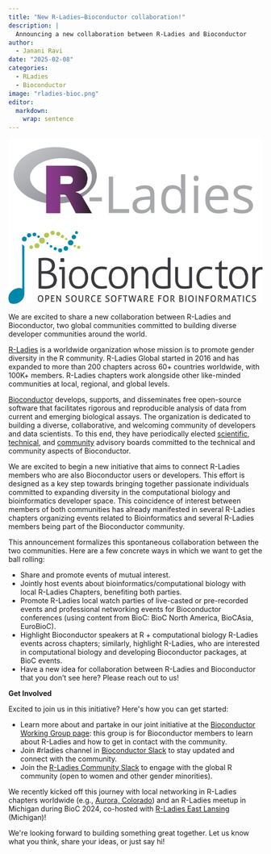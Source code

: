 ```yaml
---
title: "New R-Ladies–Bioconductor collaboration!"
description: |
  Announcing a new collaboration between R-Ladies and Bioconductor
author:
  - Janani Ravi
date: "2025-02-08"
categories:
  - RLadies
  - Bioconductor
image: "rladies-bioc.png"
editor: 
  markdown: 
    wrap: sentence
---
```


![](rladies-bioc.png)

We are excited to share a new collaboration between R-Ladies and Bioconductor, two global communities committed to building diverse developer communities around the world.

[R-Ladies](http://rladies.org) is a worldwide organization whose mission is to promote gender diversity in the R community.
R-Ladies Global started in 2016 and has expanded to more than 200 chapters across 60+ countries worldwide, with 100K+ members.
R-Ladies chapters work alongside other like-minded communities at local, regional, and global levels.  

[Bioconductor](https://www.bioconductor.org/) develops, supports, and disseminates free open-source software that facilitates rigorous and reproducible analysis of data from current and emerging biological assays.
The organization is dedicated to building a diverse, collaborative, and welcoming community of developers and data scientists.
To this end, they have periodically elected [scientific](https://bioconductor.org/about/scientific-advisory-board/), [technical](https://bioconductor.org/about/technical-advisory-board/), and [community](https://bioconductor.org/about/community-advisory-board/) advisory boards committed to the technical and community aspects of Bioconductor.

We are excited to begin a new initiative that aims to connect R-Ladies members who are also Bioconductor users or developers.
This effort is designed as a key step towards bringing together passionate individuals committed to expanding diversity in the computational biology and bioinformatics developer space.
This coincidence of interest between members of both communities has already manifested in several R-Ladies chapters organizing events related to Bioinformatics and several R-Ladies members being part of the Bioconductor community. 

This announcement formalizes this spontaneous collaboration between the two communities. 
Here are a few concrete ways in which we want to get the ball rolling:

-  Share and promote events of mutual interest. 
-   Jointly host events about bioinformatics/computational biology with local R-Ladies Chapters, benefiting both parties. 
-   Promote R-Ladies local watch parties of live-casted or pre-recorded events and professional networking events for Bioconductor conferences (using content from BioC: BioC North America, BioCAsia, EuroBioC).
-   Highlight Bioconductor speakers at R + computational biology R-Ladies events across chapters; similarly, highlight R-Ladies, who are interested in computational biology and developing Bioconductor packages, at BioC events.
-   Have a new idea for collaboration between R-Ladies and Bioconductor that you don’t see here? Please reach out to us!

**Get Involved**

Excited to join us in this initiative?
Here's how you can get started:

-   Learn more about and partake in our joint initiative at the [Bioconductor Working Group page](https://workinggroups.bioconductor.org/currently-active-working-groups-committees.html#r-ladies-and-bioc): this group is for Bioconductor members to learn about R-Ladies and how to get in contact with the community.
-   Join #rladies channel in [Bioconductor Slack](https://slack.bioconductor.org/) to stay updated and connect with the community.
-   Join the [R-Ladies Community Slack](https://guide.rladies.org/comm/slack/) to engage with the global R community (open to women and other gender minorities).

We recently kicked off this journey with local networking in R-Ladies chapters worldwide (e.g., [Aurora, Colorado](https://www.meetup.com/rladies-aurora/events/302185687/)) and an R-Ladies meetup in Michigan during BioC 2024, co-hosted with [R-Ladies East Lansing](https://www.meetup.com/rladies-east-lansing/events/302185529/) (Michigan)!

We're looking forward to building something great together.
Let us know what you think, share your ideas, or just say hi!
